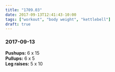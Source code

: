 ```yaml
---
title: "1709.03"
date: 2017-09-13T12:41:43-10:00
tags: ["workout", "body weight", "kettlebell"]
draft: true
---
```


### 2017-09-13

**Pushups:** 6 x 15  
**Pullups:** 6 x 5  
**Leg raises:** 5 x 10